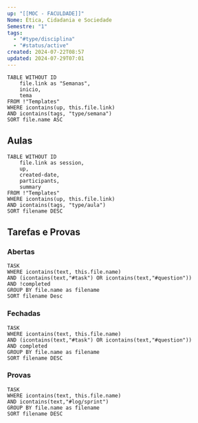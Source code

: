 ```yaml
---
up: "[[MOC - FACULDADE]]"
Nome: Ética, Cidadania e Sociedade
Semestre: "1"
tags:
  - "#type/disciplina"
  - "#status/active"
created: 2024-07-22T08:57
updated: 2024-07-29T07:01
---
```


```dataview
TABLE WITHOUT ID
	file.link as "Semanas",
	inicio,
	tema
FROM !"Templates"
WHERE icontains(up, this.file.link)
AND icontains(tags, "type/semana")
SORT file.name ASC
```

## Aulas
```dataview
TABLE WITHOUT ID
	file.link as session,
	up,
	created-date,
	participants,
	summary
FROM !"Templates"
WHERE icontains(up, this.file.link)
AND icontains(tags, "type/aula")
SORT filename DESC
```

## Tarefas e Provas

### Abertas
``` dataview
TASK
WHERE icontains(text, this.file.name)
AND (icontains(text,"#task") OR icontains(text,"#question"))
AND !completed
GROUP BY file.name as filename
SORT filename Desc
```

### Fechadas
```dataview
TASK
WHERE icontains(text, this.file.name)
AND (icontains(text,"#task") OR icontains(text,"#question"))
AND completed
GROUP BY file.name as filename
SORT filename DESC
```

### Provas
```dataview
TASK
WHERE icontains(text, this.file.name)
AND icontains(text,"#log/sprint")
GROUP BY file.name as filename
SORT filename DESC
```
